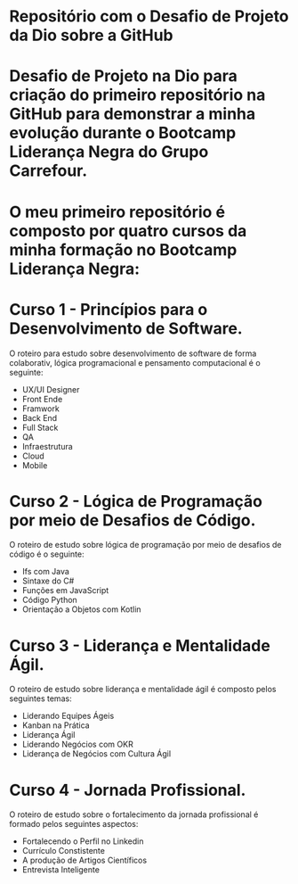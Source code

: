 # Repositório com o Desafio de Projeto da Dio sobre a GitHub
# Desafio de Projeto na Dio para criação do primeiro repositório na GitHub para demonstrar a minha evolução durante o Bootcamp Liderança Negra do Grupo Carrefour.
# O meu primeiro repositório é composto por quatro cursos da minha formação no Bootcamp Liderança Negra:
# Curso 1 - Princípios para o Desenvolvimento de Software.
O roteiro para estudo sobre desenvolvimento de software de forma colaborativ, lógica programacional e pensamento computacional é o seguinte:
- UX/UI Designer
- Front Ende 
- Framwork
- Back End
- Full Stack
- QA
- Infraestrutura
- Cloud
- Mobile

# Curso 2 - Lógica de Programação por meio de Desafios de Código.
O roteiro de estudo sobre lógica de programação por meio de desafios de código é o seguinte:
- Ifs com Java
- Sintaxe do C#
- Funções em JavaScript
- Código Python
- Orientação a Objetos com Kotlin

# Curso 3 - Liderança e Mentalidade Ágil.
O roteiro de estudo sobre liderança e mentalidade ágil é composto pelos seguintes temas:
- Liderando Equipes Ágeis
- Kanban na Prática
- Liderança Ágil
- Liderando Negócios com OKR
- Liderança de Negócios com Cultura Ágil

# Curso 4 - Jornada Profissional.
O roteiro de estudo sobre o fortalecimento da jornada profissional é formado pelos seguintes aspectos:
- Fortalecendo o Perfil no Linkedin
- Currículo Constistente
- A produção de Artigos Científicos
- Entrevista Inteligente
